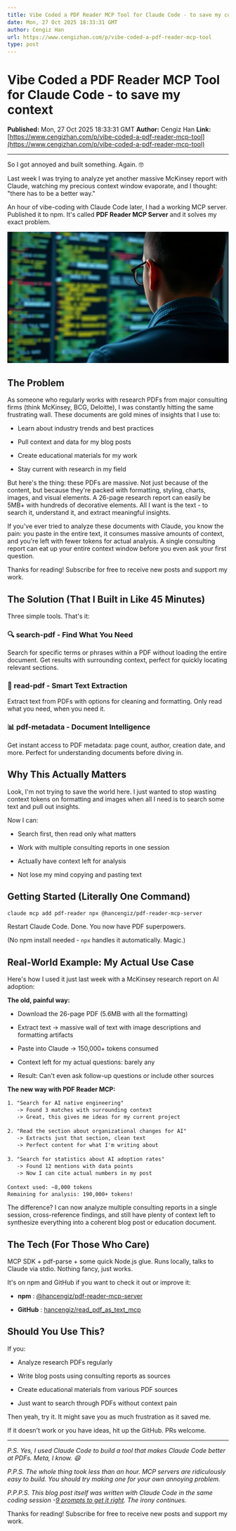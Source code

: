 ```yaml
---
title: Vibe Coded a PDF Reader MCP Tool for Claude Code - to save my context
date: Mon, 27 Oct 2025 18:33:31 GMT
author: Cengiz Han
url: https://www.cengizhan.com/p/vibe-coded-a-pdf-reader-mcp-tool
type: post
---
```


# Vibe Coded a PDF Reader MCP Tool for Claude Code - to save my context

**Published:** Mon, 27 Oct 2025 18:33:31 GMT
**Author:** Cengiz Han
**Link:** [https://www.cengizhan.com/p/vibe-coded-a-pdf-reader-mcp-tool](https://www.cengizhan.com/p/vibe-coded-a-pdf-reader-mcp-tool)

---

So I got annoyed and built something. Again. 🤓

Last week I was trying to analyze yet another massive McKinsey report with
Claude, watching my precious context window evaporate, and I thought: "there
has to be a better way."

An hour of vibe-coding with Claude Code later, I had a working MCP server.
Published it to npm. It's called **PDF Reader MCP Server** and it solves my
exact problem.

![](image1.png)

##  **The Problem**

As someone who regularly works with research PDFs from major consulting firms
(think McKinsey, BCG, Deloitte), I was constantly hitting the same frustrating
wall. These documents are gold mines of insights that I use to:

  * Learn about industry trends and best practices

  * Pull context and data for my blog posts

  * Create educational materials for my work

  * Stay current with research in my field

But here's the thing: these PDFs are massive. Not just because of the content,
but because they're packed with formatting, styling, charts, images, and
visual elements. A 26-page research report can easily be 5MB+ with hundreds of
decorative elements. All I want is the text - to search it, understand it, and
extract meaningful insights.

If you've ever tried to analyze these documents with Claude, you know the
pain: you paste in the entire text, it consumes massive amounts of context,
and you're left with fewer tokens for actual analysis. A single consulting
report can eat up your entire context window before you even ask your first
question.

Thanks for reading! Subscribe for free to receive new posts and support my
work.

##  **The Solution (That I Built in Like 45 Minutes)**

Three simple tools. That's it:

###  **🔍 search-pdf - Find What You Need**

Search for specific terms or phrases within a PDF without loading the entire
document. Get results with surrounding context, perfect for quickly locating
relevant sections.

###  **📄 read-pdf - Smart Text Extraction**

Extract text from PDFs with options for cleaning and formatting. Only read
what you need, when you need it.

###  **📊 pdf-metadata - Document Intelligence**

Get instant access to PDF metadata: page count, author, creation date, and
more. Perfect for understanding documents before diving in.

##  **Why This Actually Matters**

Look, I'm not trying to save the world here. I just wanted to stop wasting
context tokens on formatting and images when all I need is to search some text
and pull out insights.

Now I can:

  * Search first, then read only what matters

  * Work with multiple consulting reports in one session

  * Actually have context left for analysis

  * Not lose my mind copying and pasting text

##  **Getting Started (Literally One Command)**

    
    
    claude mcp add pdf-reader npx @hancengiz/pdf-reader-mcp-server

Restart Claude Code. Done. You now have PDF superpowers.

(No npm install needed - `npx` handles it automatically. Magic.)

##  **Real-World Example: My Actual Use Case**

Here's how I used it just last week with a McKinsey research report on AI
adoption:

 **The old, painful way:**

  * Download the 26-page PDF (5.6MB with all the formatting)

  * Extract text -> massive wall of text with image descriptions and formatting artifacts

  * Paste into Claude -> 150,000+ tokens consumed

  * Context left for my actual questions: barely any

  * Result: Can't even ask follow-up questions or include other sources

 **The new way with PDF Reader MCP:**

    
    
    1. "Search for AI native engineering"
       -> Found 3 matches with surrounding context
       -> Great, this gives me ideas for my current project
    
    2. "Read the section about organizational changes for AI"
       -> Extracts just that section, clean text
       -> Perfect content for what I'm writing about
    
    3. "Search for statistics about AI adoption rates"
       -> Found 12 mentions with data points
       -> Now I can cite actual numbers in my post
    
    Context used: ~8,000 tokens
    Remaining for analysis: 190,000+ tokens!
    

The difference? I can now analyze multiple consulting reports in a single
session, cross-reference findings, and still have plenty of context left to
synthesize everything into a coherent blog post or education document.

##  **The Tech (For Those Who Care)**

MCP SDK + pdf-parse + some quick Node.js glue. Runs locally, talks to Claude
via stdio. Nothing fancy, just works.

It's on npm and GitHub if you want to check it out or improve it:

  *  **npm** : [@hancengiz/pdf-reader-mcp-server](https://www.npmjs.com/package/@hancengiz/pdf-reader-mcp-server)

  *  **GitHub** : [hancengiz/read_pdf_as_text_mcp](https://github.com/hancengiz/read_pdf_as_text_mcp)

##  **Should You Use This?**

If you:

  * Analyze research PDFs regularly

  * Write blog posts using consulting reports as sources

  * Create educational materials from various PDF sources

  * Just want to search through PDFs without context pain

Then yeah, try it. It might save you as much frustration as it saved me.

If it doesn't work or you have ideas, hit up the GitHub. PRs welcome.

* * *

 _P.S. Yes, I used Claude Code to build a tool that makes Claude Code better
at PDFs. Meta, I know. 😄_

 _P.P.S. The whole thing took less than an hour. MCP servers are ridiculously
easy to build. You should try making one for your own annoying problem._

 _P.P.P.S. This blog post itself was written with Claude Code in the same
coding session -[9 prompts to get it
right](https://github.com/hancengiz/read_pdf_as_text_mcp/blob/main/blog-post.md). The irony continues._

Thanks for reading! Subscribe for free to receive new posts and support my
work.
